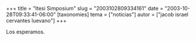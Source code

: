 +++
title = "Itesi Simposium"
slug = "2003102809334161"
date = "2003-10-28T09:33:41-06:00"
[taxonomies]
tema = ["noticias"]
autor = ["jacob israel cervantes luevano"]
+++

Los esperamos.


